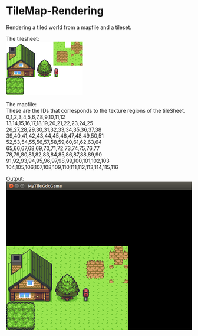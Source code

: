 # TileMap-Rendering
Rendering a tiled world from a mapfile and a tileset. 

The tilesheet:<br />
![tileset](tilemap.png)


The mapfile:<br />
These are the IDs that corresponds to the texture regions of the tileSheet.<br />
0,1,2,3,4,5,6,7,8,9,10,11,12<br />
13,14,15,16,17,18,19,20,21,22,23,24,25<br />
26,27,28,29,30,31,32,33,34,35,36,37,38<br />
39,40,41,42,43,44,45,46,47,48,49,50,51<br />
52,53,54,55,56,57,58,59,60,61,62,63,64<br />
65,66,67,68,69,70,71,72,73,74,75,76,77<br />
78,79,80,81,82,83,84,85,86,87,88,89,90<br />
91,92,93,94,95,96,97,98,99,100,101,102,103<br />
104,105,106,107,108,109,110,111,112,113,114,115,116<br />


Output:<br />
![output](tiledWorld.png)
